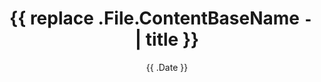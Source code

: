 ---
date: '{{ .Date }}'
title: '{{ replace .File.ContentBaseName `-` ` ` | title }}'
draft: true
tags: []
description: ""
toc: true
---